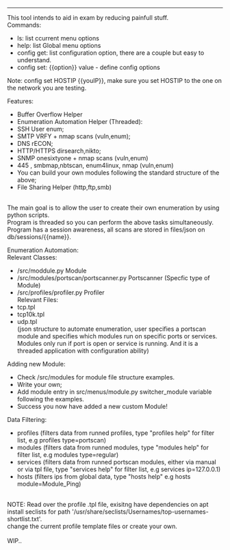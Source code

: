 -------------------------------------
This tool intends to aid in exam by reducing painfull stuff.
<br/>
Commands: <br/>
 - ls: list ccurrent menu options <br/>
 - help: list Global menu options <br/>
 - config get: list configuration option, there are a couple but easy to understand. <br/>
 - config set: {{option}} value - define config options <br/>

Note: config set HOSTIP {{youIP}}, make sure you set HOSTIP to the one on the network you are testing. <br/>

Features: <br/>
 - Buffer Overflow Helper <br/>
 - Enumeration Automation Helper (Threaded): <br/>
 - SSH User enum; <br/>
 - SMTP VRFY + nmap scans (vuln,enum); <br/>
 - DNS rECON; <br/>
 - HTTP/HTTPS dirsearch,nikto; <br/>
 - SNMP onesixtyone + nmap scans (vuln,enum) <br/>
 - 445 , smbmap,nbtscan, enum4linux, nmap (vuln,enum) <br/>
 - You can build your own modules following the standard structure of the above; <br/>
 - File Sharing Helper (http,ftp,smb) <br/>

<br/>
The main goal is to allow the user to create their own enumeration by using python scripts. <br/>
Program is threaded so you can perform the above tasks simultaneously. <br/>
Program has a session awareness, all scans are stored in files/json on db/sessions/{{name}}. <br/>

Enumeration Automation: <br/>
Relevant Classes: <br/>
 - /src/moddule.py Module <br/>
 - /src/modules/portscan/portscanner.py Portscanner (Specfic type of Module) <br/>
 - /src/profiles/profiler.py Profiler <br/>
Relevant Files: <br/>
 - tcp.tpl <br/>
 - tcp10k.tpl <br/>
 - udp.tpl <br/>
(json structure to automate enumeration, user specifies a portscan module and specifies which modules run on specific ports or services. Modules only run if port is open or service is running. And it is a threaded application with configuration ability) <br/>

Adding new Module: <br/>
 - Check /src/modules for module file structure examples. <br/>
 - Write your own; <br/> 
 - Add module entry in src/menus/module.py switcher_module variable following the examples. <br/>
 - Success you now have added a new custom Module! <br/>

Data Filtering: <br/>
 - profiles (filters data from runned profiles, type "profiles help" for filter list, e.g profiles type=portscan) <br/>
 - modules (filters data from runned modules, type "modules help" for filter list, e.g modules type=regular) <br/>
 - services (filters data from runned portscan modules, either via manual or via tpl file, type "services help" for filter list, e.g services ip=127.0.0.1) <br/>
 - hosts (filters ips from global data, type "hosts help" e.g hosts module=Module_Ping) <br/> 
<br/>
NOTE: Read over the profile .tpl file, exisitng have dependencies on apt install seclists for path '/usr/share/seclists/Usernames/top-usernames-shortlist.txt'. <br/>
change the current profile template files or create your own. <br/>
<br/>
WIP.. 


